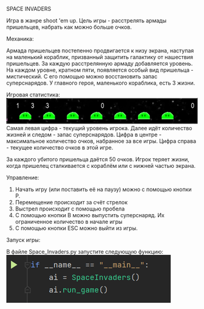 SPACE INVADERS

Игра в жанре shoot 'em up. Цель игры - расстрелять армады пришельцев,
набрать как можно больше очков.

Механика:

Армада пришельцев постепенно продвигается к низу экрана, наступая на маленький
кораблик, призванный защитить галактику от нашествия пришельцев.
За каждую расстрелянную армаду добавляется уровень. На каждом уровне, кратном
пяти, появляется особый вид пришельца - мистический. С его помощью
можно восстановить запас суперснарядов.
У главного героя, маленького кораблика, есть 3 жизни.

Игровая статистика:
![img.png](images/img.png)
Самая левая цифра - текущий уровень игрока. Далее идёт количество жизней
и следом - запас суперснарядов. Цифра в центре - максимальное
количество очков, набранное за все игры. Цифра справа - текущее количество
очков в этой игре.

За каждого убитого пришельца даётся 50 очков. Игрок теряет жизни,
когда пришелец сталкивается с кораблём или с нижней частью экрана.


Управление:
1. Начать игру (или поставить её на паузу) можно с помощью кнопки P.
2. Перемещение происходит за счёт стрелок
3. Выстрел происходит с помощью пробела
4. С помощью кнопки B можно выпустить суперснаряд. Их ограниченное количество в начале игры
5. С помощью кнопки ESC можно выйти из игры.

Запуск игры:

В файлe Space_Invaders.py запустите следующую функцию:
![img_1.png](images/img_1.png)
